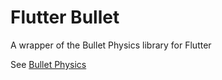 # Flutter Bullet

A wrapper of the Bullet Physics library for Flutter

See [Bullet Physics](https://github.com/bulletphysics/bullet3)

